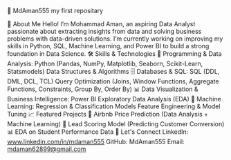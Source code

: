 🚀 MdAman555
my first repositary



📌 About Me
Hello! I’m Mohammad Aman, an aspiring Data Analyst passionate about extracting insights from data and solving business problems with data-driven solutions. I’m currently working on improving my skills in Python, SQL, Machine Learning, and Power BI to build a strong foundation in Data Science.
🛠️ Skills & Technologies
🔹 Programming & Data Analysis:
Python (Pandas, NumPy, Matplotlib, Seaborn, Scikit-Learn, Statsmodels)
Data Structures & Algorithms
🗄️ Databases & SQL:
SQL (DDL, DML, DCL, TCL)
Query Optimization (Joins, Window Functions, Aggregate Functions, Constraints, Group By, Order By)
📊 Data Visualization & Business Intelligence:
Power BI
Exploratory Data Analysis (EDA)
🤖 Machine Learning:
Regression & Classification Models
Feature Engineering & Model Tuning
📈 Featured Projects
🏡 Airbnb Price Prediction (Data Analysis + Machine Learning)
🎯 Lead Scoring Model (Predicting Customer Conversion)
📊 EDA on Student Performance Data
🔗 Let's Connect
LinkedIn: www.linkedin.com/in/mdaman555
GitHub: MdAman555
Email: mdaman62899@gmail.com
